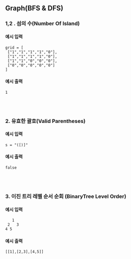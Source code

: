 ## Graph(BFS & DFS)

### 1,2 . 섬의 수(Number Of Island)

#### 예시 입력
```
grid = [
 ["1","1","1","1","0"],
 ["1","1","1","1","0"],
 ["1","1","0","0","0"],
 ["0","0","0","0","0"]
]
```

#### 예시 출력
```
1
```

<br/><br/>

### 2. 유효한 괄호(Valid Parentheses)

#### 예시 입력
```
s = "([)]"
```

#### 예시 출력
```
false
```

<br/><br/>

### 3. 이진 트리 레벨 순서 순회 (BinaryTree Level Order)

#### 예시 입력
```
   1
 2   3
4 5   
```

#### 예시 출력
```
[[1],[2,3],[4,5]]
```

<br/><br/>


